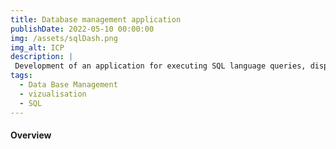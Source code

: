 ```yaml
---
title: Database management application
publishDate: 2022-05-10 00:00:00
img: /assets/sqlDash.png
img_alt: ICP 
description: |
 Development of an application for executing SQL language queries, displaying queries and analysing data.
tags:
  - Data Base Management
  - vizualisation
  - SQL
---
```


#### Overview 

